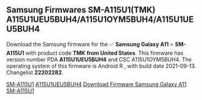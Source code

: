 <h2>Samsung Firmwares SM-A115U1(TMK) A115U1UEU5BUH4/A115U1OYM5BUH4/A115U1UEU5BUH4</h2>
Download the Samsung firmware for the ✅ <strong>Samsung Galaxy A11 </strong> ⭐ <strong>SM-A115U1</strong> with product code <strong>TMK</strong> <strong> from United States</strong>. This firmware has version number PDA <strong>A115U1UEU5BUH4</strong> and CSC A115U1OYM5BUH4. The operating system of this firmware is Android R , with build date 2021-09-13. Changelist <strong>22202282</strong>.


[SM-A115U1](https://samfirm.shop/samsung/model/SM-A115U1)
[A115U1UEU5BUH4](https://samfirm.shop/samsung/pda/A115U1UEU5BUH4)
[Download Firmware Samsung Galaxy A11 SM-A115U1](https://samfirm.shop/samsung/firmware/455466)
